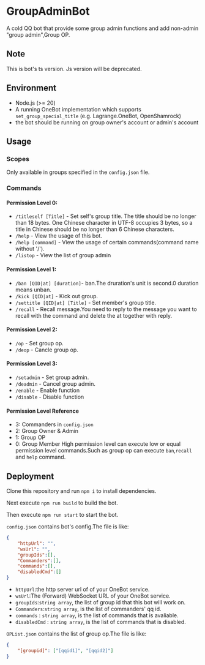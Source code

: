 # GroupAdminBot

A cold QQ bot that provide some group admin functions and add non-admin "group admin",Group OP.

## Note
This is bot's ts version. Js version will be deprecated.

## Environment

- Node.js (>= 20)
- A running OneBot implementation which supports `set_group_special_title` (e.g. Lagrange.OneBot, OpenShamrock)
- the bot should be running on group owner's account or admin's account

## Usage

### Scopes

Only available in groups specified in the `config.json` file.

### Commands

#### Permission Level 0:
- `/titleself [Title]` - Set self's group title. The title should be no longer than 18 bytes. One Chinese character in UTF-8 occupies 3 bytes, so a title in Chinese should be no longer than 6 Chinese characters.
- `/help`      - View the usage of this bot.
- `/help [command]`      - View the usage of certain commands(command name without '/').
- `/listop`    - View the list of group admin
#### Permission Level 1:
- `/ban [QID|at] [duration]`- ban.The druration's unit is second.0 duration means unban.
- `/kick [QID|at]`      - Kick out group.
- `/settitle [QID|at] [Title]`  - Set member's group title.
- `/recall`    - Recall message.You need to reply to the message you want to recall with the command and delete the at together with reply.
#### Permission Level 2:
- `/op`        - Set group op.
- `/deop`      - Cancle group op.
#### Permission Level 3:
- `/setadmin`  - Set group admin.
- `/deadmin`   - Cancel group admin.
- `/enable`    - Enable function
- `/disable`   - Disable function

#### Permission Level Reference
- 3: Commanders in `config.json`
- 2: Group Owner & Admin
- 1: Group OP
- 0: Group Member
High permission level can execute low or equal permission level commands.Such as group op can execute `ban`,`recall` and `help` command.

## Deployment

Clone this repository and run `npm i` to install dependencies.

Next execute `npm run build` to build the bot.

Then execute `npm run start` to start the bot.

`config.json` contains bot's config.The file is like:

```json
{
    "httpUrl": "",
    "wsUrl": "",
    "groupIds":[],
    "Commanders":[],
    "commands":[],
    "disabledCmd":[]
}
```
- `httpUrl`:the http server url of of your OneBot service.
- `wsUrl`:The (Forward) WebSocket URL of your OneBot service.
- `groupIds`:`string array`, the list of group id that this bot will work on.
- `Commanders`:`string array`, is the list of commanders' qq id.
- `commands` : `string array`, is the list of commands that is avaliable.
- `disabledCmd` : `string array`, is the list of commands that is disabled.

`OPList.json` contains the list of group op.The file is like:
```json
{
    "[groupid]": ["[qqid1]", "[qqid2]"]
}
```
